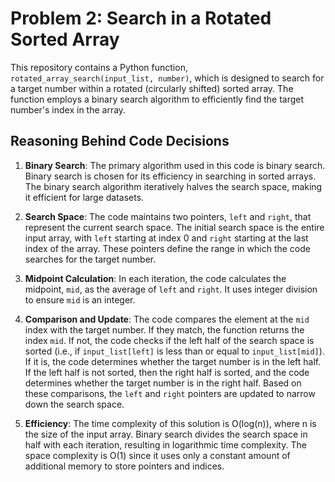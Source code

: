 # Problem 2: Search in a Rotated Sorted Array

This repository contains a Python function, `rotated_array_search(input_list, number)`, which is designed to search for a target number within a rotated (circularly shifted) sorted array. The function employs a binary search algorithm to efficiently find the target number's index in the array.

## Reasoning Behind Code Decisions

1. **Binary Search**: The primary algorithm used in this code is binary search. Binary search is chosen for its efficiency in searching in sorted arrays. The binary search algorithm iteratively halves the search space, making it efficient for large datasets.

2. **Search Space**: The code maintains two pointers, `left` and `right`, that represent the current search space. The initial search space is the entire input array, with `left` starting at index 0 and `right` starting at the last index of the array. These pointers define the range in which the code searches for the target number.

3. **Midpoint Calculation**: In each iteration, the code calculates the midpoint, `mid`, as the average of `left` and `right`. It uses integer division to ensure `mid` is an integer.

4. **Comparison and Update**: The code compares the element at the `mid` index with the target number. If they match, the function returns the index `mid`. If not, the code checks if the left half of the search space is sorted (i.e., if `input_list[left]` is less than or equal to `input_list[mid]`). If it is, the code determines whether the target number is in the left half. If the left half is not sorted, then the right half is sorted, and the code determines whether the target number is in the right half. Based on these comparisons, the `left` and `right` pointers are updated to narrow down the search space.

5. **Efficiency**: The time complexity of this solution is O(log(n)), where n is the size of the input array. Binary search divides the search space in half with each iteration, resulting in logarithmic time complexity. The space complexity is O(1) since it uses only a constant amount of additional memory to store pointers and indices.
